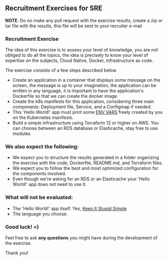 ## Recruitment Exercises for SRE

**NOTE**: Do no make any pull request with the exercise results, create a zip or tar file with the results, this file will be sent to your recruiter e-mail

### Recruitment Exercise

The idea of this exercise is to assess your level of knowledge, you are not obliged to do all the topics, the idea is precisely to know your level of expertise on the subjects, Cloud Native, Docker, Infrastructure as code.

The exercise consists of a few steps described below

- Create an application in a container that displays some message on the screen, the message is up to your imagination, the application can be written in any language, it is important to have the application's Dockerfile so that we can create the docker image.
- Create the k8s manifests for this application, considering three main components: Deployment file, Service, and a Configmap if needed.
- This 'Hello World!' app must print some [ENV VARS](https://en.wikipedia.org/wiki/Environment_variable) freely created by you on the Kubernetes manifests.
- Build a simple infrastructure using Terraform 12 or higher on AWS. You can choose between an RDS database or Elasticache, stay free to use modules

### We also expect the following:

- We expect you to structure the results generated in a folder organizing the exercise with the code, Dockerfile, README.md, and Terraform files.
- We expect you to follow the best and most optimized configuration for the components involved.
- Even though we're asking for an RDS or an Elasticache your 'Hello World!' app does not need to use it.

### What will not be evaluated:

- The 'Hello World!' app itself. Yes, [Keep It Stupid Simple](https://en.wikipedia.org/wiki/KISS_principle)
- The language you choose.

### Good luck! =)

Feel free to ask **any questions** you might have during the development of the exercise.

Thank you!
